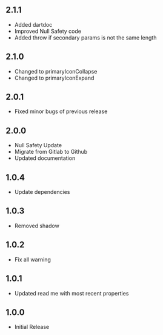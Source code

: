 ## 2.1.1
* Added dartdoc
* Improved Null Safety code
* Added throw if secondary params is not the same length

## 2.1.0
* Changed to primaryIconCollapse
* Changed to primaryIconExpand

## 2.0.1

* Fixed minor bugs of previous release

## 2.0.0

* Null Safety Update
* Migrate from Gitlab to Github
* Updated documentation

## 1.0.4

* Update dependencies

## 1.0.3

* Removed shadow

## 1.0.2

* Fix all warning

## 1.0.1

* Updated read me with most recent properties

## 1.0.0

* Initial Release
